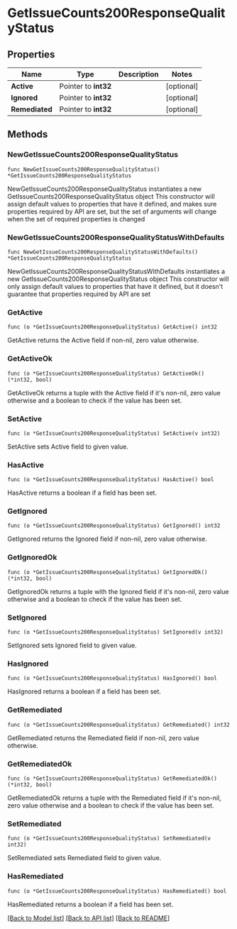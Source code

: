 # GetIssueCounts200ResponseQualityStatus

## Properties

Name | Type | Description | Notes
------------ | ------------- | ------------- | -------------
**Active** | Pointer to **int32** |  | [optional] 
**Ignored** | Pointer to **int32** |  | [optional] 
**Remediated** | Pointer to **int32** |  | [optional] 

## Methods

### NewGetIssueCounts200ResponseQualityStatus

`func NewGetIssueCounts200ResponseQualityStatus() *GetIssueCounts200ResponseQualityStatus`

NewGetIssueCounts200ResponseQualityStatus instantiates a new GetIssueCounts200ResponseQualityStatus object
This constructor will assign default values to properties that have it defined,
and makes sure properties required by API are set, but the set of arguments
will change when the set of required properties is changed

### NewGetIssueCounts200ResponseQualityStatusWithDefaults

`func NewGetIssueCounts200ResponseQualityStatusWithDefaults() *GetIssueCounts200ResponseQualityStatus`

NewGetIssueCounts200ResponseQualityStatusWithDefaults instantiates a new GetIssueCounts200ResponseQualityStatus object
This constructor will only assign default values to properties that have it defined,
but it doesn't guarantee that properties required by API are set

### GetActive

`func (o *GetIssueCounts200ResponseQualityStatus) GetActive() int32`

GetActive returns the Active field if non-nil, zero value otherwise.

### GetActiveOk

`func (o *GetIssueCounts200ResponseQualityStatus) GetActiveOk() (*int32, bool)`

GetActiveOk returns a tuple with the Active field if it's non-nil, zero value otherwise
and a boolean to check if the value has been set.

### SetActive

`func (o *GetIssueCounts200ResponseQualityStatus) SetActive(v int32)`

SetActive sets Active field to given value.

### HasActive

`func (o *GetIssueCounts200ResponseQualityStatus) HasActive() bool`

HasActive returns a boolean if a field has been set.

### GetIgnored

`func (o *GetIssueCounts200ResponseQualityStatus) GetIgnored() int32`

GetIgnored returns the Ignored field if non-nil, zero value otherwise.

### GetIgnoredOk

`func (o *GetIssueCounts200ResponseQualityStatus) GetIgnoredOk() (*int32, bool)`

GetIgnoredOk returns a tuple with the Ignored field if it's non-nil, zero value otherwise
and a boolean to check if the value has been set.

### SetIgnored

`func (o *GetIssueCounts200ResponseQualityStatus) SetIgnored(v int32)`

SetIgnored sets Ignored field to given value.

### HasIgnored

`func (o *GetIssueCounts200ResponseQualityStatus) HasIgnored() bool`

HasIgnored returns a boolean if a field has been set.

### GetRemediated

`func (o *GetIssueCounts200ResponseQualityStatus) GetRemediated() int32`

GetRemediated returns the Remediated field if non-nil, zero value otherwise.

### GetRemediatedOk

`func (o *GetIssueCounts200ResponseQualityStatus) GetRemediatedOk() (*int32, bool)`

GetRemediatedOk returns a tuple with the Remediated field if it's non-nil, zero value otherwise
and a boolean to check if the value has been set.

### SetRemediated

`func (o *GetIssueCounts200ResponseQualityStatus) SetRemediated(v int32)`

SetRemediated sets Remediated field to given value.

### HasRemediated

`func (o *GetIssueCounts200ResponseQualityStatus) HasRemediated() bool`

HasRemediated returns a boolean if a field has been set.


[[Back to Model list]](../README.md#documentation-for-models) [[Back to API list]](../README.md#documentation-for-api-endpoints) [[Back to README]](../README.md)


